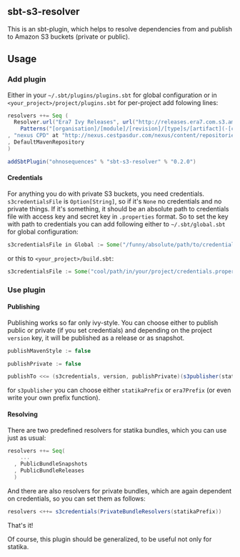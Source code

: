 ## sbt-s3-resolver

This is an sbt-plugin, which helps to resolve dependencies from and publish to Amazon S3 buckets (private or public).

## Usage

### Add plugin

Either in your `~/.sbt/plugins/plugins.sbt` for global configuration or in `<your_project>/project/plugins.sbt` for per-project add folowing lines:

```scala
resolvers ++= Seq (
  Resolver.url("Era7 Ivy Releases", url("http://releases.era7.com.s3.amazonaws.com"))(
    Patterns("[organisation]/[module]/[revision]/[type]s/[artifact](-[classifier]).[ext]"))
, "nexus CPD" at "http://nexus.cestpasdur.com/nexus/content/repositories/everything/"
, DefaultMavenRepository
)

addSbtPlugin("ohnosequences" % "sbt-s3-resolver" % "0.2.0")
```

#### Credentials

For anything you do with private S3 buckets, you need credentials. `s3credentialsFile` is `Option[String]`, so if it's `None` no credentials and no private things. If it's something, it should be an absolute path to credentials file with access key and secret key in `.properties` format. So to set the key with path to credentials you can add following either to `~/.sbt/global.sbt` for global configuration:

```scala
s3credentialsFile in Global := Some("/funny/absolute/path/to/credentials.properties")
```

or this to `<your_project>/build.sbt`:

```scala
s3credentialsFile := Some("cool/path/in/your/project/credentials.properties")
```

### Use plugin

#### Publishing

Publishing works so far only ivy-style. You can choose either to publish public or private (if you set credentials) and depending on the project `version` key, it will be published as a release or as snapshot.

```scala
publishMavenStyle := false

publishPrivate := false

publishTo <<= (s3credentials, version, publishPrivate)(s3publisher(statikaPrefix)) 
```

for `s3publisher` you can choose either `statikaPrefix` or `era7Prefix` (or even write your own prefix function).

#### Resolving

There are two predefined resolvers for statika bundles, which you can use just as usual:

```scala
resolvers ++= Seq(
    ...
  , PublicBundleSnapshots
  , PublicBundleReleases
  )
```

And there are also resolvers for private bundles, which are again dependent on credentials, so you can set them as follows:

```scala
resolvers <++= s3credentials(PrivateBundleResolvers(statikaPrefix))
```

That's it!

Of course, this plugin should be generalized, to be useful not only for statika.
